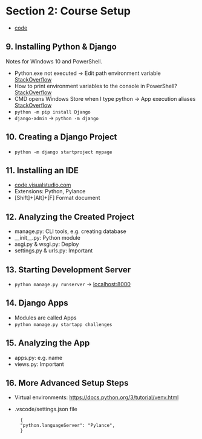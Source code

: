 # Section 2: Course Setup

- [code](00200_mypage)

## 9. Installing Python & Django

Notes for Windows 10 and PowerShell.

- Python.exe not executed → Edit path environment variable [StackOverflow](https://stackoverflow.com/a/33180819)
- How to print environment variables to the console in PowerShell? [StackOverflow](https://stackoverflow.com/a/50861113)
- CMD opens Windows Store when I type python → App execution aliases [StackOverflow](https://stackoverflow.com/a/58773979)
- `python -m pip install Django`
- `django-admin` → `python -m django`

## 10. Creating a Django Project

- `python -m django startproject mypage`

## 11. Installing an IDE

- [code.visualstudio.com](https://code.visualstudio.com/)
- Extensions: Python, Pylance
- [Shift]+[Alt]+[F] Format document

## 12. Analyzing the Created Project

- manage.py: CLI tools, e.g. creating database
- \_\_init__.py: Python module
- asgi.py & wsgi.py: Deploy
- settings.py & urls.py: Important

## 13. Starting Development Server

- `python manage.py runserver` → [localhost:8000](http://localhost:8000/)

## 14. Django Apps

- Modules are called Apps
- `python manage.py startapp challenges`

## 15. Analyzing the App

- apps.py: e.g. name
- views.py: Important

## 16. More Advanced Setup Steps

- Virtual environments: https://docs.python.org/3/tutorial/venv.html
- .vscode/settings.json file

		{
		"python.languageServer": "Pylance",
		}